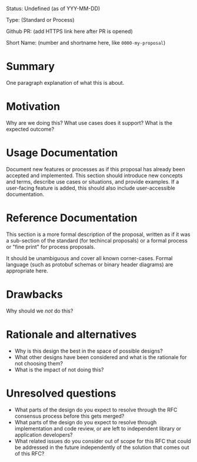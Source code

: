 
Status: Undefined (as of YYY-MM-DD)

Type: (Standard or Process)

Github PR: (add HTTPS link here after PR is opened)

Short Name: (number and shortname here, like `0000-my-proposal`)

# Summary
[summary]: #summary

One paragraph explanation of what this is about.

# Motivation
[motivation]: #motivation

Why are we doing this? What use cases does it support? What is the expected outcome?

# Usage Documentation
[usage-documentation]: #usage-documentation

Document new features or processes as if this proposal has already been accepted and implemented. This section should introduce new concepts and terms, describe use cases or situations, and provide examples. If a user-facing feature is added, this should also include user-accessible documentation.

# Reference Documentation
[reference-documentation]: #reference-documentation

This section is a more formal description of the proposal, written as if it was a sub-section of the standard (for techincal proposals) or a formal process or "fine print" for process proposals.

It should be unambiguous and cover all known corner-cases. Formal language (such as protobuf schemas or binary header diagrams) are appropriate here.

# Drawbacks
[drawbacks]: #drawbacks

Why should we *not* do this?

# Rationale and alternatives
[alternatives]: #alternatives

- Why is this design the best in the space of possible designs?
- What other designs have been considered and what is the rationale for not choosing them?
- What is the impact of not doing this?

# Unresolved questions
[unresolved]: #unresolved-questions

- What parts of the design do you expect to resolve through the RFC consensus process before this gets merged?
- What parts of the design do you expect to resolve through implementation and code review, or are left to independent library or application developers?
- What related issues do you consider out of scope for this RFC that could be addressed in the future independently of the solution that comes out of this RFC?
